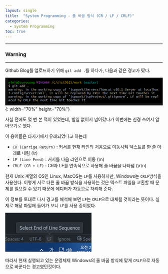 ```yaml
---
layout: single
title:  "System Programming - 줄 바꿈 방식 (CR / LF / CRLF)"
categories:
  - System Programming
toc: true
---
```


---

### Warning
---

Github Blog를 업로드하기 위해 `git add .`를 하다가, 다음과 같은 경고가 떴다.

![](/assets/images/curious_warning.png){: width="70%" height="70%"}

사실 전에도 몇 번 본 적이 있었는데, 별일 없어서 넘어갔다가 이번에는 신경 쓰여서 알아보기로 했다.

이 용어들은 타자기에서 유래되었다고 하는데

* `CR (Carrige Return)` : 커서를 현재 라인의 처음으로 이동시켜 텍스트를 한 줄 아래로 내림 (\r)
* `LF (Line Feed)` : 커서를 다음 라인으로 이동 (\n)
* `CRLF (CR + LF)` : CR과 LF를 연속적으로 사용해 줄 바꿈을 나타냄 (\r\n)

현재 Unix 계열의 OS인 Linux, MacOS는 `LF`를 사용하지만, Windows는 `CRLF`방식을 사용한다. 이렇게 서로 다른 줄 바꿈 방식을 사용하는 것은 텍스트 파일을 교환할 때 문제를 일으킬 수 있기 때문에 에디터가 자동으로 처리해 준다.

이 정보를 토대로 다시 경고를 해석해 보면 `LF`는 `CRLF`으로 대체될 것이라는 뜻이다. 실제로 해당 파일에 들어가 보니 `LF`를 사용 중이었다.

![](/assets/images/curious_LF.png)

따라서 현재 실행되고 있는 운영체제 Windows의 줄 바꿈 방식에 맞게 `CRLF`으로 자동으로 바꾼다는 경고였던것이다.